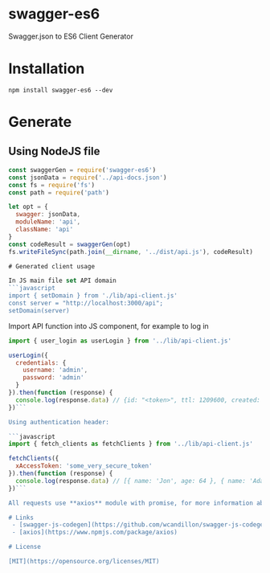 # swagger-es6

Swagger.json to ES6 Client Generator

# Installation

```shell
npm install swagger-es6 --dev
```

# Generate

## Using NodeJS file

````javascript
const swaggerGen = require('swagger-es6')
const jsonData = require('../api-docs.json')
const fs = require('fs')
const path = require('path')

let opt = {
  swagger: jsonData,
  moduleName: 'api',
  className: 'api'
}
const codeResult = swaggerGen(opt)
fs.writeFileSync(path.join(__dirname, '../dist/api.js'), codeResult)

# Generated client usage

In JS main file set API domain
```javascript
import { setDomain } from './lib/api-client.js'
const server = "http://localhost:3000/api";
setDomain(server)
````

Import API function into JS component, for example to log in

````javascript
import { user_login as userLogin } from '../lib/api-client.js'

userLogin({
  credentials: {
    username: 'admin',
    password: 'admin'
  }
}).then(function (response) {
  console.log(response.data) // {id: "<token>", ttl: 1209600, created: "2017-01-01T00:00:00.000Z", userId: 1}
})```

Using authentication header:

```javascript
import { fetch_clients as fetchClients } from '../lib/api-client.js'

fetchClients({
  xAccessToken: 'some_very_secure_token'
}).then(function (response) {
  console.log(response.data) // [{ name: 'Jon', age: 64 }, { name: 'Ada', age: 24 }, { name: 'Alan', age: 38 }]
})```

All requests use **axios** module with promise, for more information about that follow axios documentation

# Links
 - [swagger-js-codegen](https://github.com/wcandillon/swagger-js-codegen)
 - [axios](https://www.npmjs.com/package/axios)

# License

[MIT](https://opensource.org/licenses/MIT)
````

